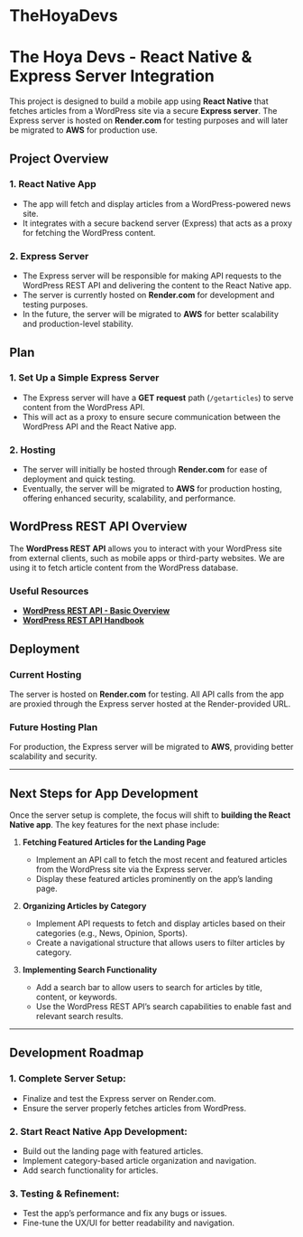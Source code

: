 # TheHoyaDevs
# The Hoya Devs - React Native & Express Server Integration

This project is designed to build a mobile app using **React Native** that fetches articles from a WordPress site via a secure **Express server**. The Express server is hosted on **Render.com** for testing purposes and will later be migrated to **AWS** for production use.

## Project Overview

### 1. React Native App
- The app will fetch and display articles from a WordPress-powered news site.
- It integrates with a secure backend server (Express) that acts as a proxy for fetching the WordPress content.

### 2. Express Server
- The Express server will be responsible for making API requests to the WordPress REST API and delivering the content to the React Native app.
- The server is currently hosted on **Render.com** for development and testing purposes.
- In the future, the server will be migrated to **AWS** for better scalability and production-level stability.

## Plan

### 1. Set Up a Simple Express Server
- The Express server will have a **GET request** path (`/getarticles`) to serve content from the WordPress API.
- This will act as a proxy to ensure secure communication between the WordPress API and the React Native app.

### 2. Hosting
- The server will initially be hosted through **Render.com** for ease of deployment and quick testing.
- Eventually, the server will be migrated to **AWS** for production hosting, offering enhanced security, scalability, and performance.

## WordPress REST API Overview

The **WordPress REST API** allows you to interact with your WordPress site from external clients, such as mobile apps or third-party websites. We are using it to fetch article content from the WordPress database.

### Useful Resources
- [**WordPress REST API - Basic Overview**](https://jetpack.com/blog/wordpress-rest-api/)
- [**WordPress REST API Handbook**](https://developer.wordpress.org/rest-api/)

## Deployment

### Current Hosting
The server is hosted on **Render.com** for testing. All API calls from the app are proxied through the Express server hosted at the Render-provided URL.

### Future Hosting Plan
For production, the Express server will be migrated to **AWS**, providing better scalability and security.

---

## Next Steps for App Development

Once the server setup is complete, the focus will shift to **building the React Native app**. The key features for the next phase include:

1. **Fetching Featured Articles for the Landing Page**
   - Implement an API call to fetch the most recent and featured articles from the WordPress site via the Express server.
   - Display these featured articles prominently on the app’s landing page.

2. **Organizing Articles by Category**
   - Implement API requests to fetch and display articles based on their categories (e.g., News, Opinion, Sports).
   - Create a navigational structure that allows users to filter articles by category.

3. **Implementing Search Functionality**
   - Add a search bar to allow users to search for articles by title, content, or keywords.
   - Use the WordPress REST API’s search capabilities to enable fast and relevant search results.

---

## Development Roadmap

### 1. Complete Server Setup:
- Finalize and test the Express server on Render.com.
- Ensure the server properly fetches articles from WordPress.

### 2. Start React Native App Development:
- Build out the landing page with featured articles.
- Implement category-based article organization and navigation.
- Add search functionality for articles.

### 3. Testing & Refinement:
- Test the app’s performance and fix any bugs or issues.
- Fine-tune the UX/UI for better readability and navigation.
